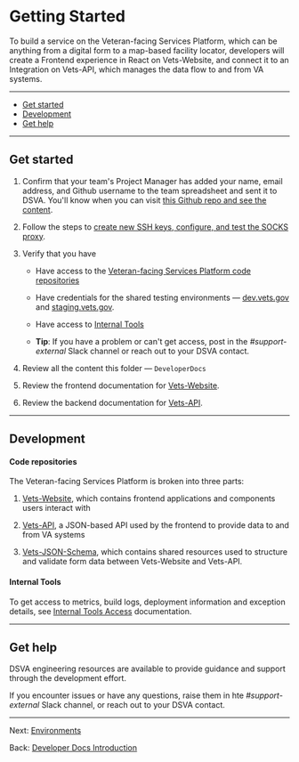 # Getting Started


To build a service on the Veteran-facing Services Platform, which can be anything from a digital form to a map-based facility locator, developers will create a Frontend experience in React on Vets-Website, and connect it to an Integration on Vets-API, which manages the data flow to and from VA systems.

<hr>

* [Get started](#get-started)
* [Development](#development)
* [Get help](#get-help)

<hr>

## Get started

1. Confirm that your team's Project Manager has added your name, email address, and Github username to the team spreadsheet and sent it to DSVA. You'll know when you can visit [this Github repo and see the content](https://github.com/department-of-veterans-affairs/vets.gov-team).

1. Follow the steps to [create new SSH keys, configure, and test the SOCKS proxy](../Onboarding/request-access-to-tools.md#additional-onboarding-steps-for-developers).

1. Verify that you have

    * Have access to the [Veteran-facing Services Platform code repositories](#code-repositories)

    * Have credentials for the shared testing environments &mdash;  [dev.vets.gov](https://dev.vets.gov) and [staging.vets.gov](https://staging.vets.gov).

    * Have access to [Internal Tools](internal-tools-access.md)

    * **Tip**: If you have a problem or can't get access, post in the *#support-external* Slack channel or reach out to your DSVA contact.

1. Review all the content this folder &mdash; ```DeveloperDocs```

1. Review the frontend documentation for [Vets-Website](vets-website/README.md).

1. Review the backend documentation for [Vets-API](vets-api/README.md).

<hr>

## Development

#### Code repositories

The Veteran-facing Services Platform is broken into three parts:

1. [Vets-Website](https://github.com/department-of-veterans-affairs/vets-website), which contains frontend applications and components users interact with

1. [Vets-API](https://github.com/department-of-veterans-affairs/vets-api), a JSON-based API used by the frontend to provide data to and from VA systems

1. [Vets-JSON-Schema](https://github.com/department-of-veterans-affairs/vets-json-schema), which contains shared resources used to structure and validate form data between Vets-Website and Vets-API.


#### Internal Tools

To get access to metrics, build logs, deployment information and exception details, see [Internal Tools Access](internal-tools-access.md) documentation.

<hr>

## Get help

DSVA engineering resources are available to provide guidance and support through the development effort.

If you encounter issues or have any questions, raise them in hte *#support-external* Slack channel, or reach out to your DSVA contact.

<hr>

Next: [Environments](environments.md)

Back: [Developer Docs Introduction](README.md)

